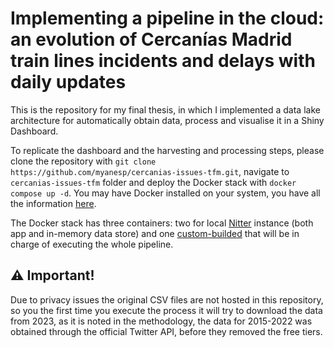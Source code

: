 # Implementing a pipeline in the cloud: an evolution of Cercanías Madrid train lines incidents and delays with daily updates

This is the repository for my final thesis, in which I implemented a data lake architecture for automatically obtain data, process and visualise it in a Shiny Dashboard.

To replicate the dashboard and the harvesting and processing steps, please clone the repository with `git clone https://github.com/myanesp/cercanias-issues-tfm.git`, navigate to `cercanias-issues-tfm` folder and deploy the Docker stack with `docker compose up -d`. You may have Docker installed on your system, you have all the information [here](https://docs.docker.com/engine/install/). 

The Docker stack has three containers: two for local [Nitter](https://github.com/zedeus/nitter) instance (both app and in-memory data store) and one [custom-builded](https://github.com/myanesp/baseimage-pyr) that will be in charge of executing the whole pipeline. 

## ⚠️ Important! 
Due to privacy issues the original CSV files are not hosted in this repository, so you the first time you execute the process it will try to download the data from 2023, as it is noted in the methodology, the data for 2015-2022 was obtained through the official Twitter API, before they removed the free tiers. 
